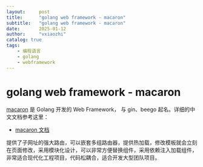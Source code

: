 ```yaml
---
layout:     post
title:      "golang web framework - macaron"
subtitle:   "golang web framework - macaron"
date:       2025-01-12
author:     "vxiaozhi"
catalog: true
tags:
    - 编程语言
    - golang
    - webframework
---
```


# golang web framework - macaron

[macaron](https://github.com/go-macaron/macaron) 是 Golang 开发的 Web Framework， 与 gin、beego 起名。详细的中文文档参考这里：
- [macaron 文档](https://go-macaron.com/zh-cn)

提供了子网址的强大路由，可以嵌套多组路由器，提供热加载，修改模板就会立刻在页面修改，采用模块化设计，可以非常方便替换组件，采用依赖注入加载组件，非常适合现代化工程项目，代码松耦合，适合开发大型团队项目。

